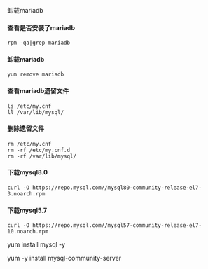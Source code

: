 
卸载mariadb

#### 查看是否安装了mariadb
```
rpm -qa|grep mariadb
```

#### 卸载mariadb
```
yum remove mariadb
```

#### 查看mariadb遗留文件
```
ls /etc/my.cnf
ll /var/lib/mysql/
```

#### 删除遗留文件
```
rm /etc/my.cnf
rm -rf /etc/my.cnf.d
rm -rf /var/lib/mysql/
```

#### 下载mysql8.0
```
curl -O https://repo.mysql.com//mysql80-community-release-el7-3.noarch.rpm
```

#### 下载mysql5.7
```
curl -O https://repo.mysql.com//mysql57-community-release-el7-10.noarch.rpm
```

yum install mysql -y

yum -y install mysql-community-server

